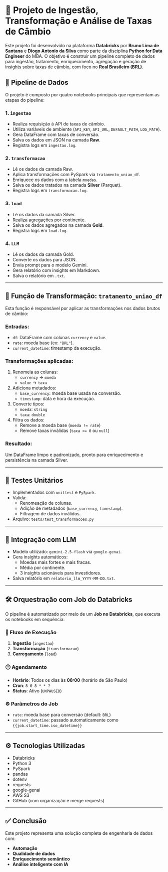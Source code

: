 # 💱 Projeto de Ingestão, Transformação e Análise de Taxas de Câmbio

Este projeto foi desenvolvido na plataforma **Databricks** por **Bruno Lima de Santana** e **Diogo Antonio da Silva** como parte da disciplina **Python for Data Engineer** do MBA. O objetivo é construir um pipeline completo de dados para ingestão, tratamento, enriquecimento, agregação e geração de insights sobre taxas de câmbio, com foco no **Real Brasileiro (BRL)**.

## 🔄 Pipeline de Dados

O projeto é composto por quatro notebooks principais que representam as etapas do pipeline:

### 1. `ingestao`
- Realiza requisição à API de taxas de câmbio.
- Utiliza variáveis de ambiente (`API_KEY`, `API_URL`, `DEFAULT_PATH`, `LOG_PATH`).
- Gera DataFrame com taxas de conversão.
- Salva os dados em JSON na camada **Raw**.
- Registra logs em `ingestao.log`.

### 2. `transformacao`
- Lê os dados da camada Raw.
- Aplica transformações com PySpark via `tratamento_uniao_df`.
- Enriquece os dados com a tabela `moedas`.
- Salva os dados tratados na camada **Silver** (Parquet).
- Registra logs em `transformacao.log`.

### 3. `load`
- Lê os dados da camada Silver.
- Realiza agregações por continente.
- Salva os dados agregados na camada **Gold**.
- Registra logs em `load.log`.

### 4. `LLM`
- Lê os dados da camada Gold.
- Converte os dados para JSON.
- Envia prompt para o modelo Gemini.
- Gera relatório com insights em Markdown.
- Salva o relatório em `.txt`.

---

## 🔧 Função de Transformação: `tratamento_uniao_df`

Esta função é responsável por aplicar as transformações nos dados brutos de câmbio:

### Entradas:
- `df`: DataFrame com colunas `currency` e `value`.
- `rate`: moeda base (ex: `"BRL"`).
- `current_datetime`: timestamp da execução.

### Transformações aplicadas:
1. Renomeia as colunas:
   - `currency` → `moeda`
   - `value` → `taxa`
2. Adiciona metadados:
   - `base_currency`: moeda base usada na conversão.
   - `timestamp`: data e hora da execução.
3. Converte tipos:
   - `moeda`: `string`
   - `taxa`: `double`
4. Filtra os dados:
   - Remove a moeda base (`moeda != rate`)
   - Remove taxas inválidas (`taxa <= 0` ou `null`)

### Resultado:
Um DataFrame limpo e padronizado, pronto para enriquecimento e persistência na camada Silver.

---

## 🧪 Testes Unitários

- Implementados com `unittest` e `PySpark`.
- Valida:
  - Renomeação de colunas.
  - Adição de metadados (`base_currency`, `timestamp`).
  - Filtragem de dados inválidos.
- Arquivo: `tests/test_transformacoes.py`

---

## 🤖 Integração com LLM

- Modelo utilizado: `gemini-2.5-flash` via `google-genai`.
- Gera insights automáticos:
  - Moedas mais fortes e mais fracas.
  - Média por continente.
  - 3 insights acionáveis para investidores.
- Salva relatório em `relatorio_llm_YYYY-MM-DD.txt`.

---

## 🛠️ Orquestração com Job do Databricks

O pipeline é automatizado por meio de um **Job no Databricks**, que executa os notebooks em sequência:

### 🔁 Fluxo de Execução

1. **Ingestão** (`ingestao`)
2. **Transformação** (`transformacao`)
3. **Carregamento** (`load`)

### 🕒 Agendamento

- **Horário**: Todos os dias às **08:00** (horário de São Paulo)
- **Cron**: `8 0 8 * * ?`
- **Status**: Ativo (`UNPAUSED`)


### ⚙️ Parâmetros do Job

- `rate`: moeda base para conversão (default: `BRL`)
- `current_datetime`: passado automaticamente como `{{job.start_time.iso_datetime}}`

---

## ⚙️ Tecnologias Utilizadas

- Databricks
- Python 3
- PySpark
- pandas
- dotenv
- requests
- google-genai
- AWS S3
- GitHub (com organização e merge requests)

---

## ✅ Conclusão

Este projeto representa uma solução completa de engenharia de dados com:

- **Automação**
- **Qualidade de dados**
- **Enriquecimento semântico**
- **Análise inteligente com IA**